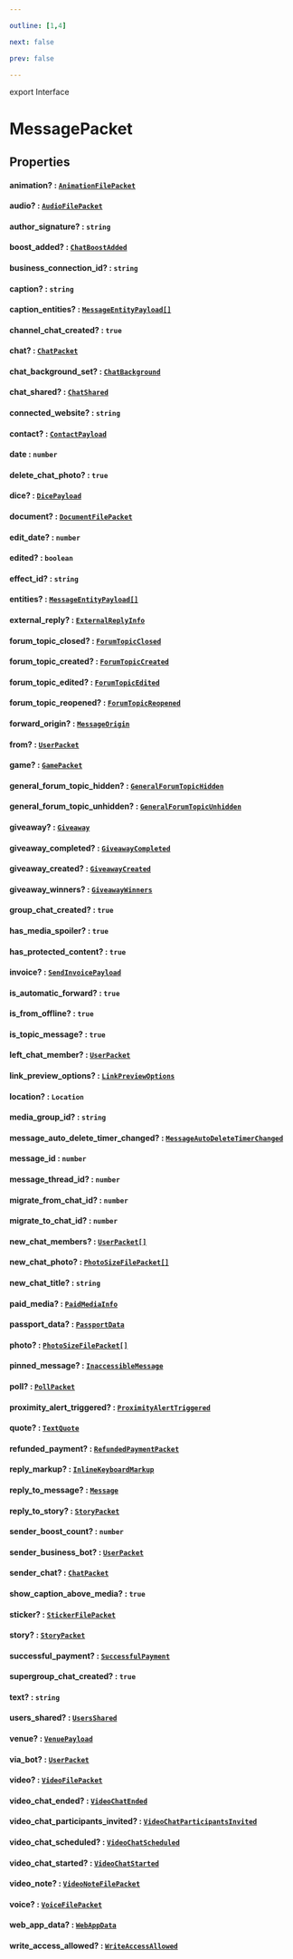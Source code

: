 ```yaml
---

outline: [1,4]

next: false

prev: false

---
```


export Interface
# MessagePacket

## Properties

#### animation? : [`AnimationFilePacket`](./AnimationFilePacket.md)

#### audio? : [`AudioFilePacket`](./AudioFilePacket.md)

#### author_signature? : `string`

#### boost_added? : [`ChatBoostAdded`](./ChatBoostAdded.md)

#### business_connection_id? : `string`

#### caption? : `string`

#### caption_entities? : [`MessageEntityPayload[]`](./MessageEntityPayload.md)

#### channel_chat_created? : `true`

#### chat? : [`ChatPacket`](./ChatPacket.md)

#### chat_background_set? : [`ChatBackground`](./ChatBackground.md)

#### chat_shared? : [`ChatShared`](./ChatShared.md)

#### connected_website? : `string`

#### contact? : [`ContactPayload`](./ContactPayload.md)

#### date : `number`

#### delete_chat_photo? : `true`

#### dice? : [`DicePayload`](./DicePayload.md)

#### document? : [`DocumentFilePacket`](./DocumentFilePacket.md)

#### edit_date? : `number`

#### edited? : `boolean`

#### effect_id? : `string`

#### entities? : [`MessageEntityPayload[]`](./MessageEntityPayload.md)

#### external_reply? : [`ExternalReplyInfo`](./ExternalReplyInfo.md)

#### forum_topic_closed? : [`ForumTopicClosed`](./ForumTopicClosed.md)

#### forum_topic_created? : [`ForumTopicCreated`](./ForumTopicCreated.md)

#### forum_topic_edited? : [`ForumTopicEdited`](./ForumTopicEdited.md)

#### forum_topic_reopened? : [`ForumTopicReopened`](./ForumTopicReopened.md)

#### forward_origin? : [`MessageOrigin`](../type-aliases/MessageOrigin.md)

#### from? : [`UserPacket`](./UserPacket.md)

#### game? : [`GamePacket`](./GamePacket.md)

#### general_forum_topic_hidden? : [`GeneralForumTopicHidden`](./GeneralForumTopicHidden.md)

#### general_forum_topic_unhidden? : [`GeneralForumTopicUnhidden`](./GeneralForumTopicUnhidden.md)

#### giveaway? : [`Giveaway`](./Giveaway.md)

#### giveaway_completed? : [`GiveawayCompleted`](./GiveawayCompleted.md)

#### giveaway_created? : [`GiveawayCreated`](./GiveawayCreated.md)

#### giveaway_winners? : [`GiveawayWinners`](./GiveawayWinners.md)

#### group_chat_created? : `true`

#### has_media_spoiler? : `true`

#### has_protected_content? : `true`

#### invoice? : [`SendInvoicePayload`](./SendInvoicePayload.md)

#### is_automatic_forward? : `true`

#### is_from_offline? : `true`

#### is_topic_message? : `true`

#### left_chat_member? : [`UserPacket`](./UserPacket.md)

#### link_preview_options? : [`LinkPreviewOptions`](./LinkPreviewOptions.md)

#### location? : `Location`

#### media_group_id? : `string`

#### message_auto_delete_timer_changed? : [`MessageAutoDeleteTimerChanged`](./MessageAutoDeleteTimerChanged.md)

#### message_id : `number`

#### message_thread_id? : `number`

#### migrate_from_chat_id? : `number`

#### migrate_to_chat_id? : `number`

#### new_chat_members? : [`UserPacket[]`](./UserPacket.md)

#### new_chat_photo? : [`PhotoSizeFilePacket[]`](./PhotoSizeFilePacket.md)

#### new_chat_title? : `string`

#### paid_media? : [`PaidMediaInfo`](./PaidMediaInfo.md)

#### passport_data? : [`PassportData`](./PassportData.md)

#### photo? : [`PhotoSizeFilePacket[]`](./PhotoSizeFilePacket.md)

#### pinned_message? : [`InaccessibleMessage`](./InaccessibleMessage.md)

#### poll? : [`PollPacket`](./PollPacket.md)

#### proximity_alert_triggered? : [`ProximityAlertTriggered`](./ProximityAlertTriggered.md)

#### quote? : [`TextQuote`](./TextQuote.md)

#### refunded_payment? : [`RefundedPaymentPacket`](./RefundedPaymentPacket.md)

#### reply_markup? : [`InlineKeyboardMarkup`](../classes/InlineKeyboardMarkup.md)

#### reply_to_message? : [`Message`](../classes/Message.md)

#### reply_to_story? : [`StoryPacket`](./StoryPacket.md)

#### sender_boost_count? : `number`

#### sender_business_bot? : [`UserPacket`](./UserPacket.md)

#### sender_chat? : [`ChatPacket`](./ChatPacket.md)

#### show_caption_above_media? : `true`

#### sticker? : [`StickerFilePacket`](./StickerFilePacket.md)

#### story? : [`StoryPacket`](./StoryPacket.md)

#### successful_payment? : [`SuccessfulPayment`](../classes/SuccessfulPayment.md)

#### supergroup_chat_created? : `true`

#### text? : `string`

#### users_shared? : [`UsersShared`](./UsersShared.md)

#### venue? : [`VenuePayload`](./VenuePayload.md)

#### via_bot? : [`UserPacket`](./UserPacket.md)

#### video? : [`VideoFilePacket`](./VideoFilePacket.md)

#### video_chat_ended? : [`VideoChatEnded`](./VideoChatEnded.md)

#### video_chat_participants_invited? : [`VideoChatParticipantsInvited`](./VideoChatParticipantsInvited.md)

#### video_chat_scheduled? : [`VideoChatScheduled`](./VideoChatScheduled.md)

#### video_chat_started? : [`VideoChatStarted`](./VideoChatStarted.md)

#### video_note? : [`VideoNoteFilePacket`](./VideoNoteFilePacket.md)

#### voice? : [`VoiceFilePacket`](./VoiceFilePacket.md)

#### web_app_data? : [`WebAppData`](./WebAppData.md)

#### write_access_allowed? : [`WriteAccessAllowed`](./WriteAccessAllowed.md)
